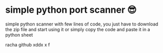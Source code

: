 <h1>simple python port scanner 😎</h1>

simple python scanner with few lines of code, you just have to download the zip file and start using it or simply copy the code and paste it in a python sheet

racha github
xddx
x
f
